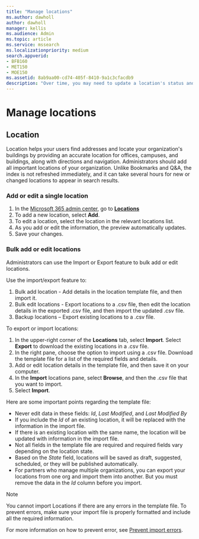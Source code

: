 ```yaml
---
title: "Manage locations"
ms.author: dawholl
author: dawholl
manager: kellis
ms.audience: Admin
ms.topic: article
ms.service: mssearch
ms.localizationpriority: medium
search.appverid:
- BFB160
- MET150
- MOE150
ms.assetid: 8ab9aa00-cd74-405f-8410-9a1c3cfacdb9
description: "Over time, you may need to update a location's status and content to keep it relevant."
---
```


# Manage locations

## Location

Location helps your users find addresses and locate your organization's buildings by providing an accurate location for offices, campuses, and buildings, along with directions and navigation. Administrators should add all important locations of your organization. Unlike Bookmarks and Q&A, the index is not refreshed immediately, and it can take several hours for new or changed locations to appear in search results.

### Add or edit a single location

1. In the [Microsoft 365 admin center](https://admin.microsoft.com), go to [**Locations**](https://admin.microsoft.com/Adminportal/Home#/MicrosoftSearch/locations)
1. To add a new location, select **Add**.
1. To edit a location, select the location in the relevant locations list.
1. As you add or edit the information, the preview automatically updates.
1. Save your changes.

### Bulk add or edit locations

Administrators can use the Import or Export feature to bulk add or edit locations.

Use the import/export feature to:

1. Bulk add location - Add details in the location template file, and then import it.
1. Bulk edit locations - Export locations to a .csv file, then edit the location details in the exported .csv file, and then import the updated .csv file.
1. Backup locations – Export existing locations to a .csv file.

To export or import locations:

1. In the upper-right corner of the **Locations** tab, select **Import**.
Select **Export** to download the existing locations in a .csv file.
1. In the right pane, choose the option to import using a .csv file.
Download the template file for a list of the required fields and details.
1. Add or edit location details in the template file, and then save it on your computer.
1. In the **Import** locations pane, select **Browse**, and then the .csv file that you want to import.
1. Select **Import**.

Here are some important points regarding the template file:

- Never edit data in these fields: *Id*, *Last Modified*, and *Last Modified By*
- If you include the *Id* of an existing location, it will be replaced with the information in the import file.
- If there is an existing location with the same name, the location will be updated with information in the import file.
- Not all fields in the template file are required and required fields vary depending on the location state.
- Based on the *State* field, locations will be saved as draft, suggested, scheduled, or they will be published automatically.
- For partners who manage multiple organizations, you can export your locations from one org and import them into another. But you must remove the data in the *Id* column before you import.

> [!NOTE]
> You cannot import Locations if there are any errors in the template file. To prevent errors, make sure your import file is properly formatted and include all the required information.

For more information on how to prevent error, see [Prevent import errors](manage-bookmarks.md#prevent-import-errors).
